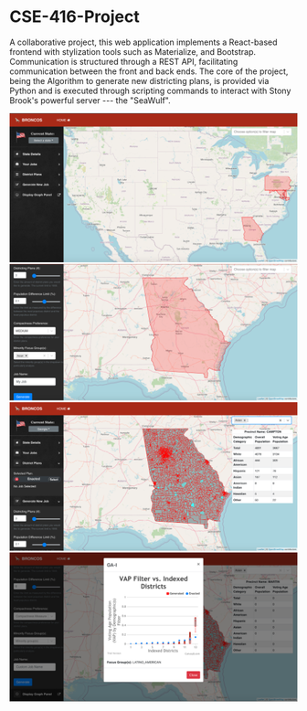 # CSE-416-Project
A collaborative project, this web application implements a React-based frontend with stylization tools such as Materialize, and Bootstrap. Communication is structured through a REST API, facilitating communication between the front and back ends. The core of the project, being the Algorithm to generate new districting plans, is provided via Python and is executed through scripting commands to interact with Stony Brook's powerful server --- the "SeaWulf". 

![](images/districtplans1.png)
![](images/districtplans2.png)
![](images/districtplans3.png)
![](images/districtplans4.png)
